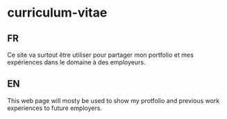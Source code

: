 # curriculum-vitae

## FR

Ce site va surtout être utiliser pour partager mon portfolio et mes expériences dans le domaine à des employeurs.

## EN

This web page will mosty be used to show my protfolio and previous work experiences to future employers.
